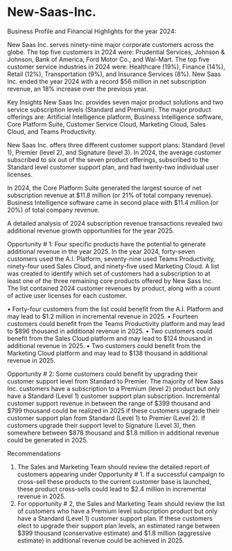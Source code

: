# New-Saas-Inc.

Business Profile and Financial Highlights for the year 2024:

New Saas Inc. serves ninety-nine major corporate customers across the globe.
The top five customers in 2024 were: Prudential Services, Johnson & Johnson, Bank of America, Ford Motor Co., and Wal-Mart.
The top five customer service industries in 2024 were: Healthcare (19%), Finance (14%), Retail (12%), Transportation (9%), and Insurance Services (8%).
New Saas Inc. ended the year 2024 with a record $56 million in net subscription revenue, an 18% increase over the previous year. 

Key Insights
New Saas Inc. provides seven major product solutions and two service subscription levels (Standard and Premium). 
The major product offerings are: Artificial Intelligence platform, Business Intelligence software, Core Platform Suite, Customer Service Cloud,
Marketing Cloud, Sales Cloud, and Teams Productivity.

New Saas Inc. offers three different customer support plans:   Standard (level 1), Premier (level 2), and Signature (level 3). 
In 2024, the average customer subscribed to six out of the seven product offerings, subscribed to the Standard level customer support plan, 
and had twenty-two individual user licenses.

In 2024, the Core Platform Suite generated the largest source of net subscription revenue at $11.8 million (or 21% of total company revenue).
Business Intelligence software came in second place with $11.4 million (or 20%) of total company revenue.

A detailed analysis of 2024 subscription revenue transactions revealed two additional revenue growth opportunities for the year 2025.

Opportunity # 1:    Four specific products have the potential to generate additional revenue in the year 2025.
In the year 2024, forty-seven customers used the A.I. Platform, seventy-nine used Teams Productivity, ninety-four used Sales Cloud, 
and ninety-five used Marketing Cloud. 
A list was created to identify which set of customers had a subscription to at least one of the three remaining core products offered by New Sass Inc. 
The list contained 2024 customer revenues by product, along with a count of active user licenses for each customer. 

•	Forty-four customers from the list could benefit from the A.I. Platform and may lead to $1.2 million in incremental revenue in 2025. 
•	Fourteen customers could benefit from the Teams Productivity platform and may lead to $896 thousand in additional revenue in 2025.
•	Two customers could benefit from the Sales Cloud platform and may lead to $124 thousand in additional revenue in 2025.
•	Two customers could benefit from the Marketing Cloud platform and may lead to $138 thousand in additional revenue in 2025.

Opportunity # 2:   Some customers could benefit by upgrading their customer support level from Standard to Premier. 
The majority of New Saas Inc. customers have a subscription to a Premium (level 2) product but only have a Standard (Level 1) customer support plan subscription. 
Incremental customer support revenue in between the range of $399 thousand and $799 thousand could be realized in 2025 
if these customers upgrade their customer support plan from Standard (Level 1) to Premier (Level 2). 
If customers upgrade their support level to Signature (Level 3), then somewhere between $878 thousand
and $1.8 million in additional revenue could be generated in 2025.

Recommendations
1. The Sales and Marketing Team should review the detailed report of customers appearing under Opportunity # 1.
   If a successful campaign to cross-sell these products to the current customer base is launched,
   these product cross-sells could lead to $2.4 million in incremental revenue in 2025.
3. For opportunity # 2, the Sales and Marketing Team should review the list of customers who have a Premium level subscription product
    but only have a Standard (Level 1) customer support plan.
   If these customers elect to upgrade their support plan levels, an estimated range between $399 thousand (conservative estimate)
   and $1.8 million (aggressive estimate) in additional revenue could be achieved in 2025.
   
